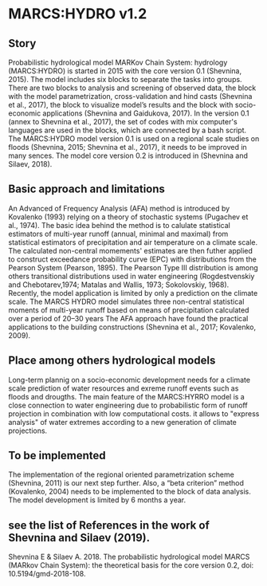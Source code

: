 # MARCS:HYDRO v1.2
## Story
Probabilistic hydrological model MARKov Chain System: hydrology (MARCS:HYDRO) is started in 2015 with the core version 0.1 (Shevnina, 2015). The model includes six blocks to separate the tasks into groups. There are two blocks to analysis and screening of observed data, the block with the model parametrization, cross-validation and hind casts (Shevnina et al., 2017), the block to visualize model’s results and the block with socio-economic applications (Shevnina and Gaidukova, 2017). In the version 0.1 (annex to Shevnina et al., 2017), the set of codes with mix computer's languages are used in the blocks, which are connected by a bash script.  
The MARCS:HYDRO model version 0.1 is used on a regional scale studies on floods (Shevnina, 2015; Shevnina et al., 2017), it needs to be improved in many sences. The model core version 0.2 is introduced in (Shevnina and Silaev, 2018).

## Basic approach and limitations
An Advanced of Frequency Analysis (AFA) method is introduced by Kovalenko (1993) relying on a theory of stochastic
systems (Pugachev et al., 1974). The basic idea behind the method is to calulate statistical estimators of multi-year
runoff (annual, minimal and maximal) from statistical estimators of precipitation and air temperature on a climate scale. The  calculated non-central momements' estimates are then futher applied to construct exceedance probability curve
(EPC) with distributions from the Pearson System (Pearson, 1895). The Pearson Type III distribution is among others transitional distributions used in water engineering (Rogdestvenskiy and Chebotarev,1974; Matalas and Wallis, 1973; Sokolovskiy, 1968). 
Recently, the model application is limited by only a prediction on the climate scale. The MARCS HYDRO model simulates three non-central statistical moments of multi-year runoff based on means of precipitation calculated over a period of 20–30 years The AFA approach have found the practical applications to the building constructions (Shevnina et al., 2017; Kovalenko, 2009).

## Place among others hydrological models
Long-term plannig on a socio-economic development needs for a climate scale prediction of water resources and exreme runoff events such as floods and drougths. The main feature of the MARCS:HYRRO model is a close connection to water engineering due to probabilistic form of runoff projection in combination with low computational costs. it allows to "express analysis" of water extremes according to a new generation of climate projections. 

## To be implemented 
The implementation of the regional oriented parametrization scheme (Shevnina, 2011) is our next step further. Also, a “beta criterion” method (Kovalenko, 2004) needs to be implemented to the block of data analysis. The model development is limited by 6 months a year. 

## see the list of References in the work of Shevnina and Silaev (2019).
Shevnina E & Silaev A. 2018. The probabilistic hydrological model MARCS (MARkov Chain System): the theoretical basis for the core version 0.2, doi: 10.5194/gmd-2018-108.

